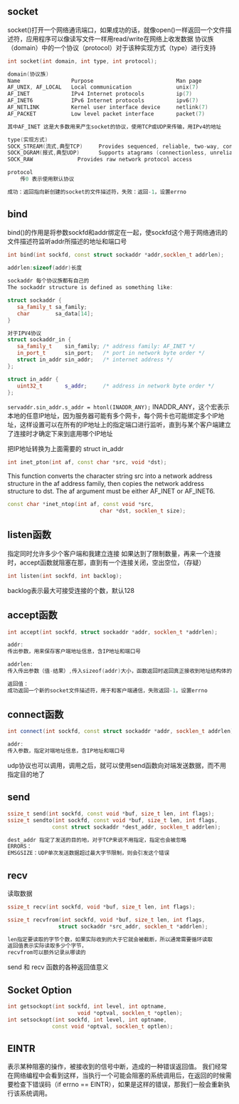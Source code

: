## socket
socket()打开一个网络通讯端口，如果成功的话，就像open()一样返回一个文件描述符，应用程序可以像读写文件一样用read/write在网络上收发数据
协议族（domain）中的一个协议（protocol）对于该种实现方式（type）进行支持
```cpp
int socket(int domain, int type, int protocol);

domain(协议族)
Name                Purpose                          Man page
AF_UNIX, AF_LOCAL   Local communication              unix(7)
AF_INET             IPv4 Internet protocols          ip(7)
AF_INET6            IPv6 Internet protocols          ipv6(7)
AF_NETLINK          Kernel user interface device     netlink(7)
AF_PACKET           Low level packet interface       packet(7)

其中AF_INET 这是大多数用来产生socket的协议，使用TCP或UDP来传输，用IPv4的地址

type(实现方式)
SOCK_STREAM(流式,典型TCP)     Provides sequenced, reliable, two-way, connection-based byte streams. 
SOCK_DGRAM(报式,典型UDP)      Supports atagrams (connectionless, unreliable messages of a fixed maximum length).
SOCK_RAW              Provides raw network protocol access

protocol
    传0 表示使用默认协议

成功：返回指向新创建的socket的文件描述符，失败：返回-1，设置errno
```

## bind
bind()的作用是将参数sockfd和addr绑定在一起，使sockfd这个用于网络通讯的文件描述符监听addr所描述的地址和端口号
```cpp
int bind(int sockfd, const struct sockaddr *addr,socklen_t addrlen); 

addrlen:sizeof(addr)长度
 
sockaddr 每个协议族都有自己的     
The sockaddr structure is defined as something like:

struct sockaddr {
   sa_family_t sa_family;
   char        sa_data[14];
} 

对于IPV4协议
struct sockaddr_in {
   sa_family_t    sin_family; /* address family: AF_INET */
   in_port_t      sin_port;   /* port in network byte order */
   struct in_addr sin_addr;   /* internet address */
}; 

struct in_addr {
   uint32_t       s_addr;     /* address in network byte order */
};                                    
```


```servaddr.sin_addr.s_addr = htonl(INADDR_ANY);```
INADDR_ANY，这个宏表示本地的任意IP地址，因为服务器可能有多个网卡，每个网卡也可能绑定多个IP地址，这样设置可以在所有的IP地址上的指定端口进行监听，直到与某个客户端建立了连接时才确定下来到底用哪个IP地址

把IP地址转换为上面需要的 struct in_addr
```cpp
int inet_pton(int af, const char *src, void *dst);
```

This  function  converts  the character string src into a network address structure in the af address family, then copies the network address structure to dst.  The af argument must be either  AF_INET or AF_INET6.


```cpp
const char *inet_ntop(int af, const void *src,
                             char *dst, socklen_t size);
```


## listen函数
指定同时允许多少个客户端和我建立连接
如果达到了限制数量，再来一个连接时，accept函数就阻塞在那，直到有一个连接关闭，空出空位，（存疑）
```cpp
int listen(int sockfd, int backlog);
```
backlog表示最大可接受连接的个数，默认128

## accept函数
```cpp
int accept(int sockfd, struct sockaddr *addr, socklen_t *addrlen);

addr:
传出参数，用来保存客户端地址信息，含IP地址和端口号

addrlen:
传入传出参数（值-结果）,传入sizeof(addr)大小，函数返回时返回真正接收到地址结构体的大小

返回值：
成功返回一个新的socket文件描述符，用于和客户端通信，失败返回-1，设置errno
```


## connect函数
```cpp
int connect(int sockfd, const struct sockaddr *addr, socklen_t addrlen);

addr:
传入参数，指定对端地址信息，含IP地址和端口号
```

udp协议也可以调用，调用之后，就可以使用send函数向对端发送数据，而不用指定目的地了


## send
```cpp
ssize_t send(int sockfd, const void *buf, size_t len, int flags);
ssize_t sendto(int sockfd, const void *buf, size_t len, int flags,
              const struct sockaddr *dest_addr, socklen_t addrlen);

dest_addr 指定了发送的目的地，对于TCP来说不用指定，指定也会被忽略
ERRORS：
EMSGSIZE：UDP单次发送数据超过最大字节限制，则会引发这个错误
```

## recv
读取数据
```cpp
ssize_t recv(int sockfd, void *buf, size_t len, int flags);

ssize_t recvfrom(int sockfd, void *buf, size_t len, int flags,
                struct sockaddr *src_addr, socklen_t *addrlen);

len指定要读取的字节个数，如果实际收到的大于它就会被截断，所以通常需要循环读取
返回值表示实际读取多少个字节，
recvfrom可以额外记录从哪读的
```
send 和 recv 函数的各种返回值意义

## Socket Option
```cpp
int getsockopt(int sockfd, int level, int optname,
                      void *optval, socklen_t *optlen);
int setsockopt(int sockfd, int level, int optname,
              const void *optval, socklen_t optlen);
```

## EINTR
表示某种阻塞的操作，被接收到的信号中断，造成的一种错误返回值。
我们经常在网络编程中会看到这样，当执行一个可能会阻塞的系统调用后，在返回的时候需要检查下错误码（if errno == EINTR），如果是这样的错误，那我们一般会重新执行该系统调用。
